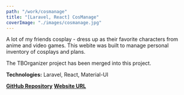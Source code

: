 ```yaml
---
path: "/work/cosmanage"
title: "[Laravel, React] CosManage"
coverImage: "./images/cosmanage.jpg"
---
```

A lot of my friends cosplay - dress up as their favorite characters from anime and video games.
This webite was built to manage personal inventory of cosplays and plans.

The TBOrganizer project has been merged into this project.

**Technologies:** Laravel, React, Material-UI

[**GitHub Repository**](https://github.com/L-Dragon5/cosplay-manager)
[**Website URL**](https://cosmanage.com/)
